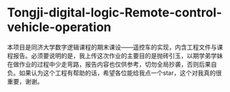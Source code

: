 # Tongji-digital-logic-Remote-control-vehicle-operation
本项目是同济大学数字逻辑课程的期末课设——遥控车的实现，内含工程文件与课程报告。必须要说明的是，我上传这次作业的主要目的是抛砖引玉，以期学弟学妹在做作业的过程中少走弯路，报告内容也仅供参考，切勿全局抄袭，否则后果自负。如果认为这个工程有帮助的话，希望各位能给我点一个star，这个对我真的很重要，谢谢。
